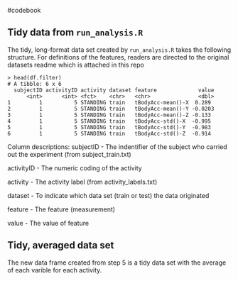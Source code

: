 #codebook

## Tidy data from `run_analysis.R`

The tidy, long-format data set created by `run_analysis.R` takes the following structure. For definitions of the features, readers are directed to the original datasets readme which is attached in this repo

```
> head(df.filter)
# A tibble: 6 x 6
  subjectID activityID activity dataset feature             value
      <int>      <int> <fct>    <chr>   <chr>               <dbl>
1         1          5 STANDING train   tBodyAcc-mean()-X  0.289 
2         1          5 STANDING train   tBodyAcc-mean()-Y -0.0203
3         1          5 STANDING train   tBodyAcc-mean()-Z -0.133 
4         1          5 STANDING train   tBodyAcc-std()-X  -0.995 
5         1          5 STANDING train   tBodyAcc-std()-Y  -0.983 
6         1          5 STANDING train   tBodyAcc-std()-Z  -0.914 
```

Column descriptions:
subjectID - The indentifier of the subject who carried out the experiment (from subject_train.txt)

activityID - The numeric coding of the activity

activity - The activity label (from activity_labels.txt)

dataset - To indicate which data set (train or test) the data originated

feature - The feature (measurement)

value - The value of feature


## Tidy, averaged data set


The new data frame created from step 5 is a tidy data set with the average of each varible for each activity.

